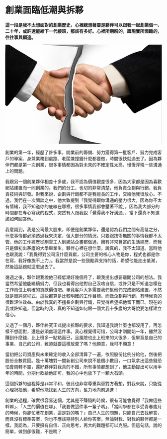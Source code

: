 # 創業面臨低潮與拆夥

**這一段是我不太想面對的創業歷史，心裡總想著要是夥伴可以跟我一起創業個一、二十年，或許還能給下一代接班，那該有多好。心裡所期盼的，跟現實所面臨的，往往事與願違。**

  <p align="center"><img src="images/167CFB32-2C55-7BB0-37F4-1D9E29852673.jpg@700w_0e_1l.jpg" /></p>
     
創業的第一年，經歷了許多事，開業前的籌備、努力獲得第一批客戶、努力完成客戶的專案、身兼業務到處跑、老闆兼撞鐘什麼都要做，時間很快就過去了。因為夥伴們都是第一次創業，很多事情都因為對未來的不確定性太高，慢慢浮現一些溝通上的問題。

 我跟另一個創業夥伴相差十多歲，我不認為價值觀差很多，因為大家都是因為喜歡網站建置而一同創業的。我們的分工，也切的非常清楚，他負責企劃與行銷，我負責技術與研發。對我來說，企劃與行銷都不是我擅長的工作，交給他我很放心。不過，我們在一次閒談之中，他大致提到「我覺得跟你溝通的壓力很大，因為你不太有情緒，我不知道你的底線在哪裡，很多事情我都會壓著不說」。因為我大部分的時間都在專心寫我的程式，突然有人跟我說「覺得我不好溝通」，當下還真不知道該如何回答他。

 我意識到，我是公司最大股東，即便是創業夥伴，還是認為我們之間有高低之分，什麼事情都必須透過我來決定，但大部分的情況，只要跟技術無關的事情我都不太管。他的工作經歷從剷雪工人到網站企畫都做過，擁有非常豐富的生活經歷，而我只是個初出茅廬的大學畢業生，夥伴心裡在想什麼，說真的，我不太知道。當時他也跟我說：「我覺得對公司沒什麼貢獻，公司主要的核心人物是你，程式也都是你在寫，我好像施不上力」。我當然是說一些鼓勵與支持的話，希望他能走出低潮，然後這話題就這麼過去了。

 幾週之後，夥伴跟我說他已經低潮好幾個月了，跟我提出想要離開公司的想法。我當然希望他能繼續努力，但我也看得出他對自己沒啥自信，或許只是不知道怎樣在工作崗位上明確的貢獻價值吧。畢竟客戶大多需要我們幫他們完成網站建置，不然就是單純寫程式，這些都算是比較明確的工作目標。而做企劃與行銷，有時候真的很難評估效益。由於我真的不擅長企劃與行銷，只覺得希望把他留下而已。現在的我或許知道，但當時的我，真的不知道如何跟一個大我十多歲的大哥說要怎樣建立信心。

 又過了一個月，夥伴終究正式提出拆夥的要求，我知道我說什麼也都沒用了，再怎樣不想面對，還是必須處理這件事。我心裡覺得可惜，公司才剛開始一年，雖然沒賺到什麼錢，比上班多一點點而已，且風險也比上班來的大很多，但畢竟是自己的事業、自己的公司，難道就要這樣放棄了嗎？他願意，我可不願意！

 當初把公司資產與未來確定的收入全部清算了一遍，依照股份比例分給他，然後把股份全數買回。幾十萬塊對一間新創公司來說不是個小數目，一口氣拿出這些錢恐怕會周轉不靈，還好夥伴對我真的不錯，所有事情都想到了，他主動提出可以用半年的時間，分期付款給他即可，我的心中也放下了一顆大石頭。

 這個拆夥的過程算是非常平和，彼此也非常尊重與替對方著想，對我來說，只能從心理祝福他，希望他能找到人生的方向，奮力地向前邁進！

 創業的過程，確實很容易迷惘，尤其是不賺錢的時候，很有可能會覺得「我做這些幹嘛」、「人生的價值在哪」、「我要做這件事一輩子嗎」、「當同學都在享受青春歲月的時候，你卻忙著在創業，這是對的嗎？」自己人生的問題，只能自己去找解答，而且沒有標準答案，你也不應該期待別人給你答案。無論對我、對我的夥伴都是一樣。我認為，只要擁有自信、正向思考，再大的難題都可以克服。但這句話，說的簡單，做到卻很難，不是嗎？

